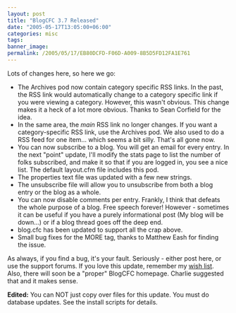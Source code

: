 ```yaml
---
layout: post
title: "BlogCFC 3.7 Released"
date: "2005-05-17T13:05:00+06:00"
categories: misc 
tags: 
banner_image: 
permalink: /2005/05/17/EB80DCFD-F06D-A009-8B5D5FD12FA1E761
---
```


Lots of changes here, so here we go:

<ul>
<li>The Archives pod now contain category specific RSS links. In the past, the RSS link would automatically change to a category specific link if you were viewing a category. However, this wasn't obvious. This change makes it a heck of a lot more obvious. Thanks to Sean Corfield for the idea.
<li>In the same area, the <i>main</i> RSS link no longer changes. If you want a category-specific RSS link, use the Archives pod. We also used to do a RSS feed for one item... which seems a bit silly. That's all gone now.
<li>You can now subscribe to a blog. You will get an email for every entry. In the next "point" update, I'll modify the stats page to list the number of folks subscribed, and make it so that if you are logged in, you see a nice list. The default layout.cfm file includes this pod.
<li>The properties text file was updated with a few new strings. 
<li>The unsubscribe file will allow you to unsubscribe from both a blog entry or the blog as a whole.
<li>You can now disable comments per entry. Frankly, I think that defeats the whole purpose of a blog. Free speech forever! However - sometimes it can be useful if you have a purely informational post (My blog will be down...) or if a blog thread goes off the deep end.
<li>blog.cfc has been updated to support all the crap above.
<li>Small bug fixes for the MORE tag, thanks to Matthew Eash for finding the issue.
</ul>

As always, if you find a bug, it's your fault. Seriously - either post here, or use the support forums. If you love this update, remember my <a href="http://www.amazon.com/o/registry/2TCL1D08EZEYE">wish list</a>. Also, there will soon be a "proper" BlogCFC homepage. Charlie suggested that and it makes sense.

<b>Edited:</b> You can NOT just copy over files for this update. You must do database updates. See the install scripts for details.